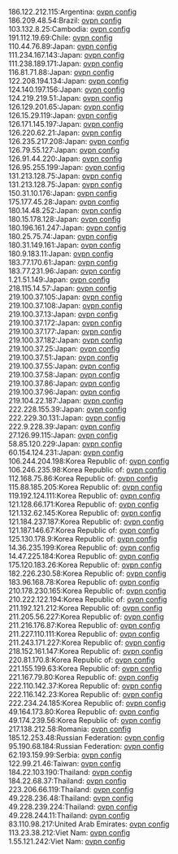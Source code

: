 186.122.212.115:Argentina: [ovpn config](vpn/186_122_212_115.ovpn)  
186.209.48.54:Brazil: [ovpn config](vpn/186_209_48_54.ovpn)  
103.132.8.25:Cambodia: [ovpn config](vpn/103_132_8_25.ovpn)  
191.112.19.69:Chile: [ovpn config](vpn/191_112_19_69.ovpn)  
110.44.76.89:Japan: [ovpn config](vpn/110_44_76_89.ovpn)  
111.234.167.143:Japan: [ovpn config](vpn/111_234_167_143.ovpn)  
111.238.189.171:Japan: [ovpn config](vpn/111_238_189_171.ovpn)  
116.81.71.88:Japan: [ovpn config](vpn/116_81_71_88.ovpn)  
122.208.194.134:Japan: [ovpn config](vpn/122_208_194_134.ovpn)  
124.140.197.156:Japan: [ovpn config](vpn/124_140_197_156.ovpn)  
124.219.219.51:Japan: [ovpn config](vpn/124_219_219_51.ovpn)  
126.129.201.65:Japan: [ovpn config](vpn/126_129_201_65.ovpn)  
126.15.29.119:Japan: [ovpn config](vpn/126_15_29_119.ovpn)  
126.171.145.197:Japan: [ovpn config](vpn/126_171_145_197.ovpn)  
126.220.62.21:Japan: [ovpn config](vpn/126_220_62_21.ovpn)  
126.235.217.208:Japan: [ovpn config](vpn/126_235_217_208.ovpn)  
126.79.55.127:Japan: [ovpn config](vpn/126_79_55_127.ovpn)  
126.91.44.220:Japan: [ovpn config](vpn/126_91_44_220.ovpn)  
126.95.255.199:Japan: [ovpn config](vpn/126_95_255_199.ovpn)  
131.213.128.75:Japan: [ovpn config](vpn/131_213_128_75.ovpn)  
131.213.128.75:Japan: [ovpn config](vpn/131_213_128_75.ovpn)  
150.31.10.176:Japan: [ovpn config](vpn/150_31_10_176.ovpn)  
175.177.45.28:Japan: [ovpn config](vpn/175_177_45_28.ovpn)  
180.14.48.252:Japan: [ovpn config](vpn/180_14_48_252.ovpn)  
180.15.178.128:Japan: [ovpn config](vpn/180_15_178_128.ovpn)  
180.196.161.247:Japan: [ovpn config](vpn/180_196_161_247.ovpn)  
180.25.75.74:Japan: [ovpn config](vpn/180_25_75_74.ovpn)  
180.31.149.161:Japan: [ovpn config](vpn/180_31_149_161.ovpn)  
180.9.183.11:Japan: [ovpn config](vpn/180_9_183_11.ovpn)  
183.77.170.61:Japan: [ovpn config](vpn/183_77_170_61.ovpn)  
183.77.231.96:Japan: [ovpn config](vpn/183_77_231_96.ovpn)  
1.21.51.149:Japan: [ovpn config](vpn/1_21_51_149.ovpn)  
218.115.14.57:Japan: [ovpn config](vpn/218_115_14_57.ovpn)  
219.100.37.105:Japan: [ovpn config](vpn/219_100_37_105.ovpn)  
219.100.37.108:Japan: [ovpn config](vpn/219_100_37_108.ovpn)  
219.100.37.13:Japan: [ovpn config](vpn/219_100_37_13.ovpn)  
219.100.37.172:Japan: [ovpn config](vpn/219_100_37_172.ovpn)  
219.100.37.177:Japan: [ovpn config](vpn/219_100_37_177.ovpn)  
219.100.37.182:Japan: [ovpn config](vpn/219_100_37_182.ovpn)  
219.100.37.25:Japan: [ovpn config](vpn/219_100_37_25.ovpn)  
219.100.37.51:Japan: [ovpn config](vpn/219_100_37_51.ovpn)  
219.100.37.55:Japan: [ovpn config](vpn/219_100_37_55.ovpn)  
219.100.37.58:Japan: [ovpn config](vpn/219_100_37_58.ovpn)  
219.100.37.86:Japan: [ovpn config](vpn/219_100_37_86.ovpn)  
219.100.37.96:Japan: [ovpn config](vpn/219_100_37_96.ovpn)  
219.104.22.187:Japan: [ovpn config](vpn/219_104_22_187.ovpn)  
222.228.155.39:Japan: [ovpn config](vpn/222_228_155_39.ovpn)  
222.229.30.131:Japan: [ovpn config](vpn/222_229_30_131.ovpn)  
222.9.228.39:Japan: [ovpn config](vpn/222_9_228_39.ovpn)  
27.126.99.115:Japan: [ovpn config](vpn/27_126_99_115.ovpn)  
58.85.120.229:Japan: [ovpn config](vpn/58_85_120_229.ovpn)  
60.154.124.231:Japan: [ovpn config](vpn/60_154_124_231.ovpn)  
106.244.204.198:Korea Republic of: [ovpn config](vpn/106_244_204_198.ovpn)  
106.246.235.98:Korea Republic of: [ovpn config](vpn/106_246_235_98.ovpn)  
112.168.75.86:Korea Republic of: [ovpn config](vpn/112_168_75_86.ovpn)  
115.88.185.205:Korea Republic of: [ovpn config](vpn/115_88_185_205.ovpn)  
119.192.124.111:Korea Republic of: [ovpn config](vpn/119_192_124_111.ovpn)  
121.128.66.171:Korea Republic of: [ovpn config](vpn/121_128_66_171.ovpn)  
121.132.62.145:Korea Republic of: [ovpn config](vpn/121_132_62_145.ovpn)  
121.184.237.187:Korea Republic of: [ovpn config](vpn/121_184_237_187.ovpn)  
121.187.146.67:Korea Republic of: [ovpn config](vpn/121_187_146_67.ovpn)  
125.130.178.9:Korea Republic of: [ovpn config](vpn/125_130_178_9.ovpn)  
14.36.235.199:Korea Republic of: [ovpn config](vpn/14_36_235_199.ovpn)  
14.47.225.184:Korea Republic of: [ovpn config](vpn/14_47_225_184.ovpn)  
175.120.183.26:Korea Republic of: [ovpn config](vpn/175_120_183_26.ovpn)  
182.226.230.58:Korea Republic of: [ovpn config](vpn/182_226_230_58.ovpn)  
183.96.168.78:Korea Republic of: [ovpn config](vpn/183_96_168_78.ovpn)  
210.178.230.165:Korea Republic of: [ovpn config](vpn/210_178_230_165.ovpn)  
210.222.122.194:Korea Republic of: [ovpn config](vpn/210_222_122_194.ovpn)  
211.192.121.212:Korea Republic of: [ovpn config](vpn/211_192_121_212.ovpn)  
211.205.56.227:Korea Republic of: [ovpn config](vpn/211_205_56_227.ovpn)  
211.216.176.87:Korea Republic of: [ovpn config](vpn/211_216_176_87.ovpn)  
211.227.110.111:Korea Republic of: [ovpn config](vpn/211_227_110_111.ovpn)  
211.243.171.227:Korea Republic of: [ovpn config](vpn/211_243_171_227.ovpn)  
218.152.161.147:Korea Republic of: [ovpn config](vpn/218_152_161_147.ovpn)  
220.81.170.8:Korea Republic of: [ovpn config](vpn/220_81_170_8.ovpn)  
221.155.199.63:Korea Republic of: [ovpn config](vpn/221_155_199_63.ovpn)  
221.167.79.80:Korea Republic of: [ovpn config](vpn/221_167_79_80.ovpn)  
222.110.142.37:Korea Republic of: [ovpn config](vpn/222_110_142_37.ovpn)  
222.116.142.23:Korea Republic of: [ovpn config](vpn/222_116_142_23.ovpn)  
222.234.24.185:Korea Republic of: [ovpn config](vpn/222_234_24_185.ovpn)  
49.164.173.80:Korea Republic of: [ovpn config](vpn/49_164_173_80.ovpn)  
49.174.239.56:Korea Republic of: [ovpn config](vpn/49_174_239_56.ovpn)  
217.138.212.58:Romania: [ovpn config](vpn/217_138_212_58.ovpn)  
185.12.253.48:Russian Federation: [ovpn config](vpn/185_12_253_48.ovpn)  
95.190.68.184:Russian Federation: [ovpn config](vpn/95_190_68_184.ovpn)  
62.193.159.99:Serbia: [ovpn config](vpn/62_193_159_99.ovpn)  
122.99.21.46:Taiwan: [ovpn config](vpn/122_99_21_46.ovpn)  
184.22.103.190:Thailand: [ovpn config](vpn/184_22_103_190.ovpn)  
184.22.68.37:Thailand: [ovpn config](vpn/184_22_68_37.ovpn)  
223.206.66.119:Thailand: [ovpn config](vpn/223_206_66_119.ovpn)  
49.228.236.48:Thailand: [ovpn config](vpn/49_228_236_48.ovpn)  
49.228.239.224:Thailand: [ovpn config](vpn/49_228_239_224.ovpn)  
49.228.244.11:Thailand: [ovpn config](vpn/49_228_244_11.ovpn)  
83.110.98.217:United Arab Emirates: [ovpn config](vpn/83_110_98_217.ovpn)  
113.23.38.212:Viet Nam: [ovpn config](vpn/113_23_38_212.ovpn)  
1.55.121.242:Viet Nam: [ovpn config](vpn/1_55_121_242.ovpn)  
